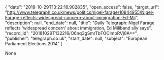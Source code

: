 {
  "date": "2018-10-29T13:22:16.902835", 
  "open_access": false, 
  "target_url": "http://www.telegraph.co.uk/news/politics/nigel-farage/10844955/Nigel-Farage-reflects-widespread-concern-about-immigration-Ed-Mil", 
  "description": null, 
  "end_date": null, 
  "title": "Daily Telegraph: Nigel Farage reflects 'widespread concern' about immigration, Ed Miliband ally says", 
  "record_id": "20181029T132216/O6nq3gSmrTbFOOlmpRVj0A==", 
  "publisher": "telegraph.co.uk", 
  "start_date": null, 
  "subject": "European Parliament Elections 2014"
}

None
